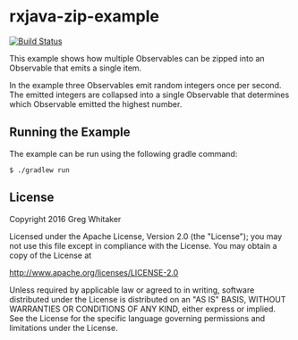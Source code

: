 # rxjava-zip-example
[![Build Status](https://travis-ci.org/gregwhitaker/rxjava-zip-example.svg?branch=master)](https://travis-ci.org/gregwhitaker/rxjava-zip-example)

This example shows how multiple Observables can be zipped into an Observable that emits a single item.

In the example three Observables emit random integers once per second.  The emitted integers are collapsed
into a single Observable that determines which Observable emitted the highest number.

## Running the Example
The example can be run using the following gradle command:

```
$ ./gradlew run
```

## License
Copyright 2016 Greg Whitaker

Licensed under the Apache License, Version 2.0 (the "License"); you may not use this file except in compliance with the License. You may obtain a copy of the License at

http://www.apache.org/licenses/LICENSE-2.0

Unless required by applicable law or agreed to in writing, software distributed under the License is distributed on an "AS IS" BASIS, WITHOUT WARRANTIES OR CONDITIONS OF ANY KIND, either express or implied. See the License for the specific language governing permissions and limitations under the License.

